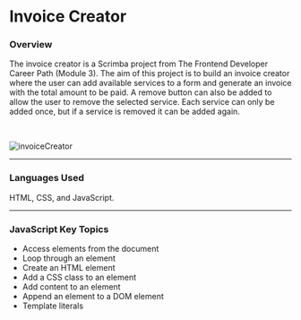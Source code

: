 # Invoice Creator

### Overview
The invoice creator is a Scrimba project from The Frontend Developer Career Path (Module 3).
The aim of this project is to build an invoice creator where the user can add available services to a form and generate an invoice with the total amount to be paid. A remove button can also be added to allow the user to remove the selected service. Each service can only be added once, but if a service is removed it can be added again.

&nbsp;

![invoiceCreator](https://user-images.githubusercontent.com/32905852/165929342-450fbc5c-f0e1-4aeb-ad53-76e08461fd79.gif)


***

### Languages Used
HTML, CSS, and JavaScript.

***

### JavaScript Key Topics

* Access elements from the document
* Loop through an element
* Create an HTML element
* Add a CSS class to an element
* Add content to an element
* Append an element to a DOM element
* Template literals

